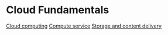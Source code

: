 # Cloud Fundamentals

[Cloud computing](https://github.com/gonzalo-munillag/Cloud_Development_Portfolio/blob/main/Cloud_Fundamentals/Cloud_computing.md)
[Compute service](https://github.com/gonzalo-munillag/Cloud_Development_Portfolio/blob/main/Cloud_Fundamentals/Compute_service.md)
[Storage and content delivery]()

